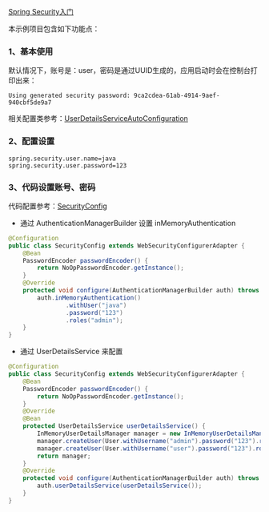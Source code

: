 [Spring Security入门](http://www.javaboy.org/2020/0325/spring-security-form-login.html)

本示例项目包含如下功能点：
### 1、基本使用

默认情况下，账号是：user，密码是通过UUID生成的，应用启动时会在控制台打印出来：
```
Using generated security password: 9ca2cdea-61ab-4914-9aef-940cbf5de9a7
```
相关配置类参考：[UserDetailsServiceAutoConfiguration](https://docs.spring.io/spring-boot/docs/current/api/org/springframework/boot/autoconfigure/security/servlet/UserDetailsServiceAutoConfiguration.html)

### 2、配置设置

```properties
spring.security.user.name=java
spring.security.user.password=123
```

### 3、代码设置账号、密码

代码配置参考：[SecurityConfig](src/main/java/com/qing/fan/config/SecurityConfig.java)

- 通过 AuthenticationManagerBuilder 设置 inMemoryAuthentication
```java
@Configuration
public class SecurityConfig extends WebSecurityConfigurerAdapter {
    @Bean
    PasswordEncoder passwordEncoder() {
        return NoOpPasswordEncoder.getInstance();
    }
    @Override
    protected void configure(AuthenticationManagerBuilder auth) throws Exception {
        auth.inMemoryAuthentication()
                .withUser("java")
                .password("123")
                .roles("admin");
    }
}
```

- 通过 UserDetailsService 来配置
```java
@Configuration
public class SecurityConfig extends WebSecurityConfigurerAdapter {
    @Bean
    PasswordEncoder passwordEncoder() {
        return NoOpPasswordEncoder.getInstance();
    }
    @Override
    @Bean
    protected UserDetailsService userDetailsService() {
        InMemoryUserDetailsManager manager = new InMemoryUserDetailsManager();
        manager.createUser(User.withUsername("admin").password("123").roles("admin").build());
        manager.createUser(User.withUsername("user").password("123").roles("user").build());
        return manager;
    }
    @Override
    protected void configure(AuthenticationManagerBuilder auth) throws Exception {
        auth.userDetailsService(userDetailsService());
    }
}
```
